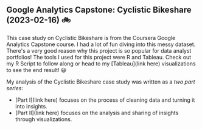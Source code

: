 ## Google Analytics Capstone: Cyclistic Bikeshare (2023-02-16) :bike:

This case study on Cyclistic Bikeshare is from the Coursera Google Analytics Capstone course. I had a lot of fun diving into this messy dataset. There's a very good reason why this project is so popular for data analyst portfolios! The tools I used for this project were R and Tableau. Check out my R Script to follow along or head to my [Tableau](link here) visualizations to see the end result! :smiley:

My analysis of the Cyclistic Bikeshare case study was written as a _two part series_:

* [Part I](link here) focuses on the process of cleaning data and turning it into insights. 
* [Part II](link here) focuses on the analysis and sharing of insights through visualizations.


